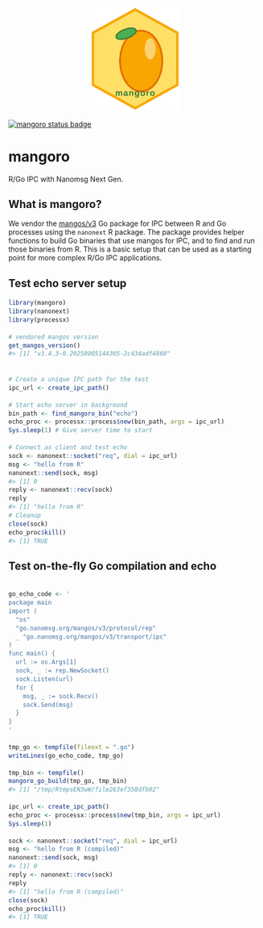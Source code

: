 
<p align="center">
<img src="inst/docs/logo.svg" alt="mangoro hexsticker" width="180"/>
</p>

[![mangoro status
badge](https://sounkou-bioinfo.r-universe.dev/mangoro/badges/version)](https://sounkou-bioinfo.r-universe.dev/mangoro)

# mangoro

R/Go IPC with Nanomsg Next Gen.

## What is mangoro?

We vendor the [mangos/v3](https://github.com/nanomsg/mangos) Go package
for IPC between R and Go processes using the `nanonext` R package. The
package provides helper functions to build Go binaries that use mangos
for IPC, and to find and run those binaries from R. This is a basic
setup that can be used as a starting point for more complex R/Go IPC
applications.

## Test echo server setup

``` r
library(mangoro)
library(nanonext)
library(processx)

# vendored mangos version
get_mangos_version()
#> [1] "v3.4.3-0.20250905144305-2c434adf4860"


# Create a unique IPC path for the test
ipc_url <- create_ipc_path()

# Start echo server in background
bin_path <- find_mangoro_bin("echo")
echo_proc <- processx::process$new(bin_path, args = ipc_url)
Sys.sleep(1) # Give server time to start

# Connect as client and test echo
sock <- nanonext::socket("req", dial = ipc_url)
msg <- "hello from R"
nanonext::send(sock, msg)
#> [1] 0
reply <- nanonext::recv(sock)
reply
#> [1] "hello from R"
# Cleanup
close(sock)
echo_proc$kill()
#> [1] TRUE
```

## Test on-the-fly Go compilation and echo

``` r

go_echo_code <- '
package main
import (
  "os"
  "go.nanomsg.org/mangos/v3/protocol/rep"
  _ "go.nanomsg.org/mangos/v3/transport/ipc"
)
func main() {
  url := os.Args[1]
  sock, _ := rep.NewSocket()
  sock.Listen(url)
  for {
    msg, _ := sock.Recv()
    sock.Send(msg)
  }
}
'

tmp_go <- tempfile(fileext = ".go")
writeLines(go_echo_code, tmp_go)

tmp_bin <- tempfile()
mangoro_go_build(tmp_go, tmp_bin)
#> [1] "/tmp/RtmpsEN3wW/file263ef358dfb02"

ipc_url <- create_ipc_path()
echo_proc <- processx::process$new(tmp_bin, args = ipc_url)
Sys.sleep(1)

sock <- nanonext::socket("req", dial = ipc_url)
msg <- "hello from R (compiled)"
nanonext::send(sock, msg)
#> [1] 0
reply <- nanonext::recv(sock)
reply
#> [1] "hello from R (compiled)"
close(sock)
echo_proc$kill()
#> [1] TRUE
```
